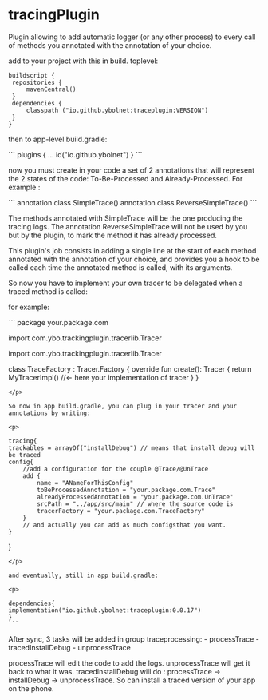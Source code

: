 # tracingPlugin
Plugin allowing to add automatic logger (or any other process) to every call of methods you annotated with the annotation of your choice.

add to your project with this in build. toplevel:

   ```
   buildscript {
    repositories {
        mavenCentral()
    }
    dependencies {
        classpath ("io.github.ybolnet:traceplugin:VERSION")
    }
} 
   ```



then to app-level build.gradle:

<p>
   ```
   plugins {
    ...
    id("io.github.ybolnet")
} 
   ```
</p>

now you must create in your code a set of 2 annotations that will represent the 2 states of the code: To-Be-Processed and Already-Processed.
For example :
<p>
   ```
    annotation class SimpleTrace()
annotation class ReverseSimpleTrace()
   ```
</p>


The methods annotated with SimpleTrace will be the one producing the tracing logs. The annotation ReverseSimpleTrace will not be used by you but by the plugin, to mark the method it has already processed.

This plugin's job consists in adding a single line at the start of each method annotated with the annotation of your choice, and provides you a hook to be called each time the annotated method is called, with its arguments.

So now you have to implement your own tracer to be delegated when a traced method is called:

for example:
<p>
   ```
    package your.package.com

import com.ybo.trackingplugin.tracerlib.Tracer

import com.ybo.trackingplugin.tracerlib.Tracer

class TraceFactory : Tracer.Factory {
    override fun create(): Tracer {
        return MyTracerImpl() //<- here your implementation of tracer
    }
}
```
</p>

So now in app build.gradle, you can plug in your tracer and your annotations by writing:

<p>
```
    tracing{
    trackables = arrayOf("installDebug") // means that install debug will be traced
    config{
        //add a configuration for the couple @Trace/@UnTrace
        add { 
            name = "ANameForThisConfig"
            toBeProcessedAnnotation = "your.package.com.Trace"
            alreadyProcessedAnnotation = "your.package.com.UnTrace"
            srcPath = "../app/src/main" // where the source code is
            tracerFactory = "your.package.com.TraceFactory"
        }
        // and actually you can add as much configsthat you want.
    }
}
```
</p>

and eventually, still in app build.gradle:

<p>
```
    dependencies{
    implementation("io.github.ybolnet:traceplugin:0.0.17")
    }
    ```
    
</p>
After sync, 3 tasks will be added in group traceprocessing:
- processTrace
- tracedInstallDebug
- unprocessTrace

processTrace will edit the code to add the logs.
unprocessTrace will get it back to what it was.
tracedInstallDebug will do : processTrace -> installDebug -> unprocessTrace. So can install a traced version of your app on the phone.



